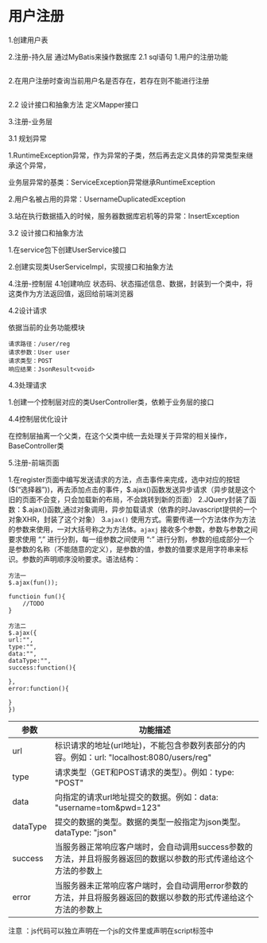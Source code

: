 # 用户注册

1.创建用户表



2.注册-持久层  通过MyBatis来操作数据库
2.1 sql语句
1.用户的注册功能

```
```

2.在用户注册时查询当前用户名是否存在，若存在则不能进行注册

`````
`````



2.2 设计接口和抽象方法
定义Mapper接口



3.注册-业务层

3.1 规划异常

1.RuntimeException异常，作为异常的子类，然后再去定义具体的异常类型来继承这个异常，

业务层异常的基类：ServiceException异常继承RuntimeException

2.用户名被占用的异常：UsernameDuplicatedException

3.站在执行数据插入的时候，服务器数据库宕机等的异常：InsertException



3.2 设计接口和抽象方法

1.在service包下创建UserService接口

2.创建实现类UserServiceImpl，实现接口和抽象方法



4.注册-控制层
4.1创建响应
状态码、状态描述信息、数据，封装到一个类中，将这类作为方法返回值，返回给前端浏览器

4.2设计请求

依据当前的业务功能模块
```
请求路径：/user/reg
请求参数：User user
请求类型：POST
响应结果：JsonResult<void>
```

4.3处理请求

1.创建一个控制层对应的类UserController类，依赖于业务层的接口

4.4控制层优化设计

在控制层抽离一个父类，在这个父类中统一去处理关于异常的相关操作，BaseController类



5.注册-前端页面

1.在register页面中编写发送请求的方法，点击事件来完成，选中对应的按钮(\$(“选择器”))，再去添加点击的事件，\$.ajax()函数发送异步请求（异步就是这个旧的页面不会变，只会加载新的布局，不会跳转到新的页面）
2.JQuery封装了函数：\$.ajax()函数,通过对象调用，异步加载请求（依靠的时Javascript提供的一个对象XHR，封装了这个对象）
3.`ajax()` 使用方式。需要传递一个方法体作为方法的参数来使用，一对大括号称之为方法体。`ajaxj` 接收多个参数，参数与参数之间要求使用 “,” 进行分割，每一组参数之间使用 “:” 进行分割，参数的组成部分一个是参数的名称（不能随意的定义），是参数的值，参数的值要求是用字符串来标识。参数的声明顺序没哟要求。语法结构：

`````
方法一
$.ajax(fun());

functioin fun(){
	//TODO
}

方法二
$.ajax({
url:"",
type:"",
data:"",
dataType:"",
success:function(){

},
error:function(){

}
})
`````





| 参数     | 功能描述                                                     |
| -------- | ------------------------------------------------------------ |
| url      | 标识请求的地址(url地址)，不能包含参数列表部分的内容。例如：url: "localhost:8080/users/reg" |
| type     | 请求类型（GET和POST请求的类型）。例如：type: "POST"          |
| data     | 向指定的请求url地址提交的数据。例如：data: "username=tom&pwd=123" |
| dataType | 提交的数据的类型。数据的类型一般指定为json类型。dataType: "json" |
| success  | 当服务器正常响应客户端时，会自动调用success参数的方法，并且将服务器返回的数据以参数的形式传递给这个方法的参数上 |
| error    | 当服务器未正常响应客户端时，会自动调用error参数的方法，并且将服务器返回的数据以参数的形式传递给这个方法的参数上 |

注意 ：js代码可以独立声明在一个js的文件里或声明在script标签中